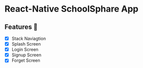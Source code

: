 # React-Native SchoolSphare App

## Features :memo:
- [x] Stack Naviagtion
- [x] Splash Screen
- [x] Login Screen
- [x] Signup Screen
- [x] Forget Screen
